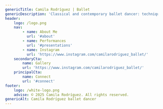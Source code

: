 ```yaml
---
genericTitle: Camila Rodríguez | Ballet
genericDescription: 'Classical and contemporary ballet dancer: technique, elegance, and passion.'
header:
    logo: /logo.png
    nav:
        - name: About Me
          url: '#about'
        - name: Performances
          url: '#presentations'
        - name: Instagram
          url: 'https://www.instagram.com/camilarodriguez_ballet/'
    secondaryCta:
        name: Gallery
        url: 'https://www.instagram.com/camilarodriguez_ballet/'
    principalCta:
        name: Connect
        url: '#connect'
footer:
    logo: /white-logo.png
    advise: © 2025 Camila Rodríguez. All rights reserved.
genericAlt: Camila Rodríguez ballet dancer
---
```

